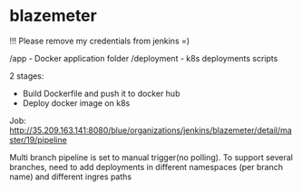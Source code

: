 # blazemeter

!!! Please remove my credentials from jenkins =)

/app - Docker application folder
/deployment - k8s deployments scripts 


2 stages:
- Build Dockerfile and push it to docker hub
- Deploy docker image on k8s


Job: http://35.209.163.141:8080/blue/organizations/jenkins/blazemeter/detail/master/19/pipeline


Multi branch pipeline is set to manual trigger(no polling).
To support several branches, need to add deployments 
in different namespaces (per branch name)
and different ingres paths